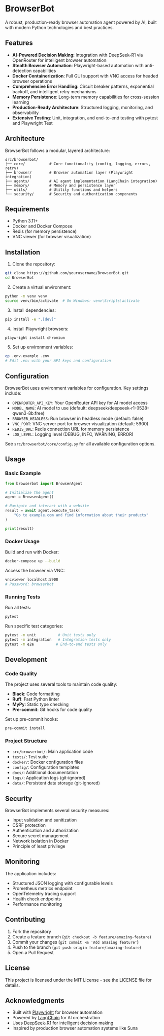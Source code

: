 # BrowserBot

A robust, production-ready browser automation agent powered by AI, built with modern Python technologies and best practices.

## Features

- **AI-Powered Decision Making**: Integration with DeepSeek-R1 via OpenRouter for intelligent browser automation
- **Stealth Browser Automation**: Playwright-based automation with anti-detection capabilities
- **Docker Containerization**: Full GUI support with VNC access for headed browser operations
- **Comprehensive Error Handling**: Circuit breaker patterns, exponential backoff, and intelligent retry mechanisms
- **Memory Persistence**: Long-term memory capabilities for cross-session learning
- **Production-Ready Architecture**: Structured logging, monitoring, and observability
- **Extensive Testing**: Unit, integration, and end-to-end testing with pytest and Playwright Test

## Architecture

BrowserBot follows a modular, layered architecture:

```
src/browserbot/
├── core/           # Core functionality (config, logging, errors, retry)
├── browser/        # Browser automation layer (Playwright integration)
├── agents/         # AI agent implementation (LangChain integration)
├── memory/         # Memory and persistence layer
├── utils/          # Utility functions and helpers
└── security/       # Security and authentication components
```

## Requirements

- Python 3.11+
- Docker and Docker Compose
- Redis (for memory persistence)
- VNC viewer (for browser visualization)

## Installation

1. Clone the repository:
```bash
git clone https://github.com/yourusername/BrowserBot.git
cd BrowserBot
```

2. Create a virtual environment:
```bash
python -m venv venv
source venv/bin/activate  # On Windows: venv\Scripts\activate
```

3. Install dependencies:
```bash
pip install -e ".[dev]"
```

4. Install Playwright browsers:
```bash
playwright install chromium
```

5. Set up environment variables:
```bash
cp .env.example .env
# Edit .env with your API keys and configuration
```

## Configuration

BrowserBot uses environment variables for configuration. Key settings include:

- `OPENROUTER_API_KEY`: Your OpenRouter API key for AI model access
- `MODEL_NAME`: AI model to use (default: deepseek/deepseek-r1-0528-qwen3-8b:free)
- `BROWSER_HEADLESS`: Run browser in headless mode (default: false)
- `VNC_PORT`: VNC server port for browser visualization (default: 5900)
- `REDIS_URL`: Redis connection URL for memory persistence
- `LOG_LEVEL`: Logging level (DEBUG, INFO, WARNING, ERROR)

See `src/browserbot/core/config.py` for all available configuration options.

## Usage

### Basic Example

```python
from browserbot import BrowserAgent

# Initialize the agent
agent = BrowserAgent()

# Navigate and interact with a website
result = await agent.execute_task(
    "Go to example.com and find information about their products"
)

print(result)
```

### Docker Usage

Build and run with Docker:

```bash
docker-compose up --build
```

Access the browser via VNC:
```bash
vncviewer localhost:5900
# Password: browserbot
```

### Running Tests

Run all tests:
```bash
pytest
```

Run specific test categories:
```bash
pytest -m unit          # Unit tests only
pytest -m integration   # Integration tests only
pytest -m e2e          # End-to-end tests only
```

## Development

### Code Quality

The project uses several tools to maintain code quality:

- **Black**: Code formatting
- **Ruff**: Fast Python linter
- **MyPy**: Static type checking
- **Pre-commit**: Git hooks for code quality

Set up pre-commit hooks:
```bash
pre-commit install
```

### Project Structure

- `src/browserbot/`: Main application code
- `tests/`: Test suite
- `docker/`: Docker configuration files
- `config/`: Configuration templates
- `docs/`: Additional documentation
- `logs/`: Application logs (git-ignored)
- `data/`: Persistent data storage (git-ignored)

## Security

BrowserBot implements several security measures:

- Input validation and sanitization
- CSRF protection
- Authentication and authorization
- Secure secret management
- Network isolation in Docker
- Principle of least privilege

## Monitoring

The application includes:

- Structured JSON logging with configurable levels
- Prometheus metrics endpoint
- OpenTelemetry tracing support
- Health check endpoints
- Performance monitoring

## Contributing

1. Fork the repository
2. Create a feature branch (`git checkout -b feature/amazing-feature`)
3. Commit your changes (`git commit -m 'Add amazing feature'`)
4. Push to the branch (`git push origin feature/amazing-feature`)
5. Open a Pull Request

## License

This project is licensed under the MIT License - see the LICENSE file for details.

## Acknowledgments

- Built with [Playwright](https://playwright.dev/) for browser automation
- Powered by [LangChain](https://langchain.com/) for AI orchestration
- Uses [DeepSeek-R1](https://openrouter.ai/) for intelligent decision making
- Inspired by production browser automation systems like Suna